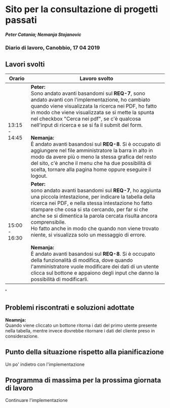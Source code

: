 # Sito per la consultazione di progetti passati  
##### Peter Catania; Nemanja Stojanovic
### Diario di lavoro, Canobbio, 17 04 2019

## Lavori svolti


|Orario        |Lavoro svolto                 |
|--------------|------------------------------|
| 13:15 - 14:45 | **Peter:**<br> Sono andato avanti basandomi sul **REQ-7**, sono andato avanti con l'implementazione, ho cambiato quando viene visualizzata la ricerca nei PDF, ho fatto in modo che viene visualizzata se si mette la spunta nel checkbox "Cerca nei pdf", se c'è qualcosa nell'input di ricerca e se si fa il submit del form. <br><br>**Nemanja:**<br> È andato avanti basandosi sul **REQ-8**. Si è occupato di aggiungere nel file amministratore la barra in alto in modo da avere più o meno la stessa grafica del resto del sito, c'è anche il menu che ha due possibilità di scelta, tornare alla pagina home oppure eseguire il logout.|
| 15:00 - 16:30 | **Peter:**<br> sono andato avanti basandomi sul **REQ-7**, ho aggiunta una piccola intestazione, per indicare la tabella della ricerca nei PDF, e nella stessa intestazione ho fatto stampare che cosa si sta cercando, per far si che anche se si dimentica la parola cercata risulta ancora comprensibile.<br> Ho fatto anche in modo che quando non viene trovato niente, si visualizza solo un messaggio di errore. <br><br>**Nemanja:**<br> È andato avanti basandosi sul **REQ-8**. Si è occupato della funzionalità di modifica, dove quando l'amministratore vuole modificare dei dati di un utente clicca sul bottone e appaiono degli input che danno la possibilità di modificarli. |

˚
##  Problemi riscontrati e soluzioni adottate
**Neamnja:**<br> Quando viene cliccato un bottone ritorna i dati del primo utente presente nella tabella, mentre invece dovrebbe ritornare i dati del cliente preso in considerazione.

##  Punto della situazione rispetto alla pianificazione
Un po' indietro con l'implementazione

## Programma di massima per la prossima giornata di lavoro
Continuare l'implementazione
